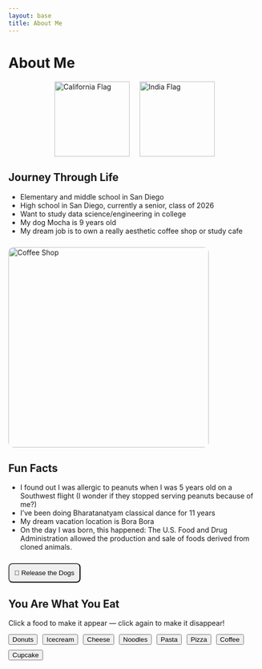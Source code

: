 ```yaml
---
layout: base
title: About Me
---
```


<h1>About Me</h1>

<!-- Flags -->
<div style="display: flex; justify-content: center; gap: 20px; margin: 20px 0;">
  <img src="https://upload.wikimedia.org/wikipedia/commons/0/01/Flag_of_California.svg" alt="California Flag" width="150">
  <img src="https://upload.wikimedia.org/wikipedia/en/4/41/Flag_of_India.svg" alt="India Flag" width="150">
</div>

<!-- Journey through life -->
<section>
  <h2>Journey Through Life</h2>
  <ul>
    <li>Elementary and middle school in San Diego</li>
    <li>High school in San Diego, currently a senior, class of 2026</li>
    <li>Want to study data science/engineering in college</li>
    <li>My dog Mocha is 9 years old</li>
    <li>My dream job is to own a really aesthetic coffee shop or study cafe</li>
  </ul>
  <img src="https://images.unsplash.com/photo-1504754524776-8f4f37790ca0" alt="Coffee Shop" width="400" style="border-radius: 10px; margin-top: 10px;">
</section>

<!-- Fun Facts -->
<section>
  <h2>Fun Facts</h2>
  <ul>
    <li>I found out I was allergic to peanuts when I was 5 years old on a Southwest flight (I wonder if they stopped serving peanuts because of me?)</li>
    <li>I’ve been doing Bharatanatyam classical dance for 11 years</li>
    <li>My dream vacation location is Bora Bora</li>
    <li>On the day I was born, this happened: The U.S. Food and Drug Administration allowed the production and sale of foods derived from cloned animals.</li>
  </ul>
  <button onclick="releaseDogs()" style="padding:10px; margin-top:10px; border-radius:8px;">🐶 Release the Dogs</button>
</section>

<!-- Favorite Foods -->
<section>
  <h2>You Are What You Eat</h2>
  <p>Click a food to make it appear — click again to make it disappear!</p>
  <div style="display: flex; flex-wrap: wrap; gap: 10px; margin-bottom: 20px;">
    <button onclick="toggleFood('🍩', 'donuts')">Donuts</button>
    <button onclick="toggleFood('🍦', 'icecream')">Icecream</button>
    <button onclick="toggleFood('🧀', 'cheese')">Cheese</button>
    <button onclick="toggleFood('🍜', 'noodles')">Noodles</button>
    <button onclick="toggleFood('🍝', 'pasta')">Pasta</button>
    <button onclick="toggleFood('🍕', 'pizza')">Pizza</button>
    <button onclick="toggleFood('☕', 'coffee')">Coffee</button>
    <button onclick="toggleFood('🧁', 'cupcake')">Cupcake</button>
  </div>
  <div id="foodContainer" style="font-size: 2rem; min-height: 50px;"></div>
</section>

<script>
  // Toggle food emojis
  const activeFoods = {};
  function toggleFood(emoji, key) {
    const container = document.getElementById("foodContainer");
    if (activeFoods[key]) {
      // remove food
      container.querySelectorAll(`.food-${key}`).forEach(el => el.remove());
      delete activeFoods[key];
    } else {
      // add food
      for (let i = 0; i < 15; i++) {
        const span = document.createElement("span");
        span.textContent = emoji;
        span.classList.add(`food-${key}`);
        span.style.margin = "5px";
        container.appendChild(span);
      }
      activeFoods[key] = true;
    }
  }

  // Release a few dogs
  function releaseDogs() {
    const container = document.body;
    for (let i = 0; i < 5; i++) {
      const dog = document.createElement("div");
      dog.textContent = "🐕";
      dog.style.position = "fixed";
      dog.style.left = Math.random() * window.innerWidth + "px";
      dog.style.top = Math.random() * window.innerHeight + "px";
      dog.style.fontSize = "2rem";
      container.appendChild(dog);
      setTimeout(() => dog.remove(), 4000);
    }
  }
</script>